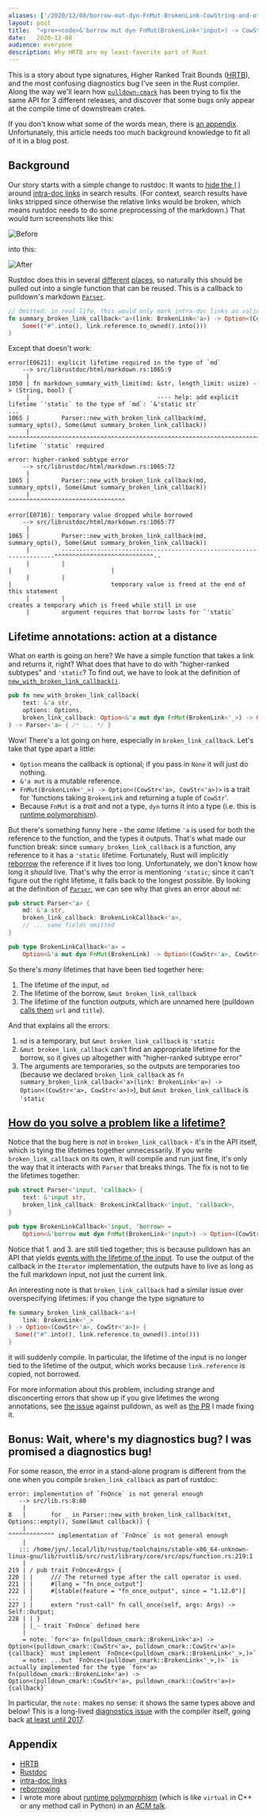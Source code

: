 ```yaml
---
aliases: ['/2020/12/08/borrow-mut-dyn-FnMut-BrokenLink-CowString-and-other-valid-rust-programs.html']
layout:	post
title:	"<pre><code>&'borrow mut dyn FnMut(BrokenLink<'input>) -> CowStr<'input></code></pre> and other valid rust programs"
date:	2020-12-08
audience: everyone
description: Why HRTB are my least-favorite part of Rust
---
```


This is a story about type signatures, Higher Ranked Trait Bounds ([HRTB]), and the most
confusing diagnostics bug I've seen in the Rust compiler. Along the way we'll learn how
[`pulldown-cmark`] has been trying to fix the same API for 3 different releases, and discover
that some bugs only appear at the compile time of downstream crates.

If you don't know what some of the words mean, there is [an appendix](#appendix). Unfortunately,
this article needs too much background knowledge to fit all of it in a blog post.

## Background

Our story starts with a simple change to rustdoc: It wants to [hide the `[]`][#79781] around [intra-doc links] in search results.
(For context, search results have links stripped since otherwise the relative links would be broken, which means rustdoc needs to do some preprocessing of the markdown.)
That would turn screenshots like this:

![Before](https://user-images.githubusercontent.com/37223377/101309556-92908680-3801-11eb-8420-0609e7af4e92.png)

into this:

![After](https://user-images.githubusercontent.com/37223377/101309591-a0dea280-3801-11eb-85e1-620549f64bf6.png)

Rustdoc does this in several [different][markdown_summary] [places][plain_text_summary], so
naturally this should be pulled out into a single function that can be reused. This is a callback
to pulldown's markdown [`Parser`](https://docs.rs/pulldown-cmark/0.8.0/pulldown_cmark/struct.Parser.html).

```rust
// Omitted: in real life, this would only mark intra-doc links as valid, not all broken links.
fn summary_broken_link_callback<'a>(link: BrokenLink<'a>) -> Option<(CowStr<'a>, CowStr<'a>)> {
    Some(("#".into(), link.reference.to_owned().into()))
}
```

Except that doesn't work:

```
error[E0621]: explicit lifetime required in the type of `md`
    --> src/librustdoc/html/markdown.rs:1065:9
     |
1050 | fn markdown_summary_with_limit(md: &str, length_limit: usize) -> (String, bool) {
     |                                    ---- help: add explicit lifetime `'static` to the type of `md`: `&'static str`
...
1065 |         Parser::new_with_broken_link_callback(md, summary_opts(), Some(&mut summary_broken_link_callback))
     |         ^^^^^^^^^^^^^^^^^^^^^^^^^^^^^^^^^^^^^^^^^^^^^^^^^^^^^^^^^^^^^^^^^^^^^^^^^^^^^^^^^^^^^^^^^^^^^^^^^^ lifetime `'static` required

error: higher-ranked subtype error
    --> src/librustdoc/html/markdown.rs:1065:72
     |
1065 |         Parser::new_with_broken_link_callback(md, summary_opts(), Some(&mut summary_broken_link_callback))
     |                                                                        ^^^^^^^^^^^^^^^^^^^^^^^^^^^^^^^^^

error[E0716]: temporary value dropped while borrowed
    --> src/librustdoc/html/markdown.rs:1065:77
     |
1065 |         Parser::new_with_broken_link_callback(md, summary_opts(), Some(&mut summary_broken_link_callback))
     |         --------------------------------------------------------------------^^^^^^^^^^^^^^^^^^^^^^^^^^^^--
     |         |                                                                   |                            |
     |         |                                                                   |                            temporary value is freed at the end of this statement
     |         |                                                                   creates a temporary which is freed while still in use
     |         argument requires that borrow lasts for `'static`
```

## Lifetime annotations: action at a distance

What on earth is going on here? We have a simple function that takes a link and returns it, right?
What does that have to do with "higher-ranked subtypes" and `'static`? To find out, we have to look
at the definition of [`new_with_broken_link_callback()`][new_with].

```rust
pub fn new_with_broken_link_callback(
    text: &'a str,
    options: Options,
    broken_link_callback: Option<&'a mut dyn FnMut(BrokenLink<'_>) -> Option<(CowStr<'a>, CowStr<'a>)>>
) -> Parser<'a> { /* ... */ }
```

Wow! There's a lot going on here, especially in `broken_link_callback`. Let's take that type apart a little:

- `Option` means the callback is optional; if you pass in `None` it will just do nothing.
- `&'a mut` is a mutable reference.
- `FnMut(BrokenLink<'_>) -> Option<(CowStr<'a>, CowStr<'a>)>` is a trait for 'functions taking `BrokenLink` and returning a tuple of `CowStr`'.
- Because `FnMut` is a *trait* and not a type, `dyn` turns it into a type (i.e. this is [runtime polymorphism]).

But there's something funny here - the *same* lifetime `'a` is used for both the reference to the
function, and the types it outputs. That's what made our function break: since
`summary_broken_link_callback` is a function, any reference to it has a `'static` lifetime.
Fortunately, Rust will implicitly [reborrow] the reference if it lives too long. Unfortunately,
we don't know how long it *should* live. That's why the error is mentioning `'static`; since it can't figure out the right lifetime, it falls back to the longest possible.
By looking at the definition of [`Parser`], we can see why that gives an error about `md`:

```rust
pub struct Parser<'a> {
    md: &'a str,
    broken_link_callback: BrokenLinkCallback<'a>,
    // ... some fields omitted
}

pub type BrokenLinkCallback<'a> =
    Option<&'a mut dyn FnMut(BrokenLink) -> Option<(CowStr<'a>, CowStr<'a>)>>;
```

So there's *many* lifetimes that have been tied together here:

1. The lifetime of the input, `md`
2. The lifetime of the borrow, `&mut broken_link_callback`
3. The lifetime of the function *outputs*, which are unnamed here (pulldown [calls them][src] `url` and `title`).

And that explains all the errors:

1. `md` is a temporary, but `&mut broken_link_callback` is `'static`
2. `&mut broken_link_callback` can't find an appropriate lifetime for the borrow, so it gives up altogether with "higher-ranked subtype error"
3. The arguments are temporaries, so the outputs are temporaries too (because we declared `broken_link_callback` as `fn summary_broken_link_callback<'a>(link: BrokenLink<'a>) -> Option<(CowStr<'a>, CowStr<'a>)>`), but `&mut broken_link_callback` is `'static`

## [How do you solve a problem like a lifetime?](https://www.youtube.com/watch?v=s-VRyQprlu8)

Notice that the bug here is *not* in `broken_link_callback` - it's in the API itself, which is
tying the lifetimes together unnecessarily. If you write `broken_link_callback` on its own, it
will compile and run just fine, it's only the way that it interacts with `Parser` that breaks
things. The fix is not to tie the lifetimes together:

```rust
pub struct Parser<'input, 'callback> {
    text: &'input str,
    broken_link_callback: BrokenLinkCallback<'input, 'callback>,
}

pub type BrokenLinkCallback<'input, 'borrow> =
    Option<&'borrow mut dyn FnMut(BrokenLink<'input>) -> Option<(CowStr<'input>, CowStr<'input>)>>;
```

Notice that 1. and 3. are still tied together; this is because pulldown has an API that yields
[events with the lifetime of the input][Item]. To use the output of the callback in the
`Iterator` implementation, the outputs have to live as long as the full markdown input, not just
the current link.

An interesting note is that `broken_link_callback` had a similar issue over overspecifying lifetimes:
if you change the type signature to

```rust
fn summary_broken_link_callback<'a>(
	link: BrokenLink<'_>
) -> Option<(CowStr<'a>, CowStr<'a>)> {
  Some(("#".into(), link.reference.to_owned().into()))
}
```

it will suddenly compile. In particular, the lifetime of the input is no longer tied to the lifetime of the output,
which works because `link.reference` is copied, not borrowed.

For more information about this problem, including strange and disconcerting errors that show up
if you give lifetimes the wrong annotations, see [the issue] against pulldown, as well as [the
PR] I made fixing it.

## Bonus: Wait, where's my diagnostics bug? I was promised a diagnostics bug!

For some reason, the error in a stand-alone program is different from the one when you compile `broken_link_callback` as part of rustdoc:

```
error: implementation of `FnOnce` is not general enough
   --> src/lib.rs:8:80
    |
8   |       for _ in Parser::new_with_broken_link_callback(txt, Options::empty(), Some(&mut callback)) {
    |                                                                                  ^^^^^^^^^^^^^ implementation of `FnOnce` is not general enough
    | 
   ::: /home/jyn/.local/lib/rustup/toolchains/stable-x86_64-unknown-linux-gnu/lib/rustlib/src/rust/library/core/src/ops/function.rs:219:1
    |
219 | / pub trait FnOnce<Args> {
220 | |     /// The returned type after the call operator is used.
221 | |     #[lang = "fn_once_output"]
222 | |     #[stable(feature = "fn_once_output", since = "1.12.0")]
...   |
227 | |     extern "rust-call" fn call_once(self, args: Args) -> Self::Output;
228 | | }
    | |_- trait `FnOnce` defined here
    |
    = note: `for<'a> fn(pulldown_cmark::BrokenLink<'a>) -> Option<(pulldown_cmark::CowStr<'a>, pulldown_cmark::CowStr<'a>)> {callback}` must implement `FnOnce<(pulldown_cmark::BrokenLink<'_>,)>`
    = note: ...but `FnOnce<(pulldown_cmark::BrokenLink<'_>,)>` is actually implemented for the type `for<'a> fn(pulldown_cmark::BrokenLink<'a>) -> Option<(pulldown_cmark::CowStr<'a>, pulldown_cmark::CowStr<'a>)> {callback}`
```

In particular, the `note:` makes no sense: it shows the same types above and below!
This is a long-lived [diagnostics issue] with the compiler itself, going back [at least until 2017][closure-hrtb].

## Appendix

- [HRTB]
- [Rustdoc]
- [intra-doc links]
- [reborrowing][reborrow]
- I wrote more about [runtime polymorphism] (which is like `virtual` in C++ or any method call in Python) in an [ACM talk].

[intra-doc links]: https://doc.rust-lang.org/rustdoc/linking-to-items-by-name.html
[HRTB]: https://doc.rust-lang.org/nomicon/hrtb.html
[#79781]: https://github.com/rust-lang/rust/pull/79781
[markdown_summary]: https://github.com/rust-lang/rust/blob/d32c80467db39672fa612e1519564ad5fd473e91/src/librustdoc/html/markdown.rs#L1066
[plain_text_summary]: https://github.com/rust-lang/rust/blob/d32c80467db39672fa612e1519564ad5fd473e91/src/librustdoc/html/markdown.rs#L1151
[new_with]: https://docs.rs/pulldown-cmark/0.8.0/pulldown_cmark/struct.Parser.html#method.new_with_broken_link_callback
[runtime polymorphism]: https://stackoverflow.com/questions/28961957/example-of-runtime-polymorphism-in-java
[ACM talk]: https://acm.cse.sc.edu/assets/2020-09-09
[reborrow]: https://doc.rust-lang.org/nomicon/lifetimes.html#the-area-covered-by-a-lifetime
[`Parser`]: https://docs.rs/pulldown-cmark/0.8.0/src/pulldown_cmark/parse.rs.html#2051-2062
[src]: https://docs.rs/pulldown-cmark/0.8.0/src/pulldown_cmark/parse.rs.html#2380
[Item]: https://docs.rs/pulldown-cmark/0.8.0/pulldown_cmark/struct.Parser.html#associatedtype.Item
[the issue]: https://github.com/raphlinus/pulldown-cmark/issues/509
[the PR]: https://github.com/raphlinus/pulldown-cmark/pull/510
[diagnostics issue]: https://github.com/rust-lang/rust/issues/79643
[closure-hrtb]: https://github.com/rust-lang/rust/issues/41078
[`pulldown-cmark`]: https://github.com/raphlinus/pulldown-cmark
[Rustdoc]: https://doc.rust-lang.org/rustdoc/
